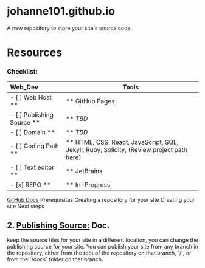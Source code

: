 # johanne101.github.io
A new repository to store your site's source code.


Resources 
=========
### Checklist:
Web_Dev | Tools
:-------| -----
- [ ] Web Host **|** GitHub Pages
- [ ] Publishing Source **|** *TBD*
- [ ] Domain **|** *TBD*
- [ ] Coding Path **|** HTML, CSS, [React](https://github.com/gitname/react-gh-pages), JavaScript, SQL, Jekyll, Ruby, Solidity, (Review project path [here]())
- [ ] Text editor **|** JetBrains
- [x] REPO **|** In-Progress

[GitHub Docs](https://docs.github.com/en/pages/setting-up-a-github-pages-site-with-jekyll/creating-a-github-pages-site-with-jekyll)
Prerequisites
Creating a repository for your site
Creating your site
Next steps


## 2. [Publishing Source:](https://docs.github.com/en/pages/getting-started-with-github-pages/about-github-pages#publishing-sources-for-github-pages-sites) Doc.

<p>
  keep the source files for your site in a different location, you can change the publishing source for your site. You can publish your site from any branch in the repository, either from the root of the repository on that branch, `/`, or from the `/docs` folder on that branch.
  </p>
